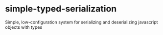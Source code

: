 # simple-typed-serialization

Simple, low-configuration system for serializing and deserializing javascript objects with types
